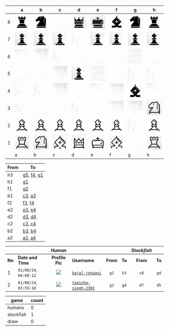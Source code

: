|   | a | b | c | d | e | f | g | h |
|---|---|---|---|---|---|---|---|---|
| 8 | ![piece](./pieces/style-2/rook-b.jpg) | ![piece](./pieces/style-2/knight-b.jpg) | ![piece](./pieces/style-2/bg-1.jpg) | ![piece](./pieces/style-2/queen-b.jpg) | ![piece](./pieces/style-2/king-b.jpg) | ![piece](./pieces/style-2/bishop-b.jpg) | ![piece](./pieces/style-2/knight-b.jpg) | ![piece](./pieces/style-2/rook-b.jpg) |
| 7 | ![piece](./pieces/style-2/pawn-b.jpg) | ![piece](./pieces/style-2/pawn-b.jpg) | ![piece](./pieces/style-2/pawn-b.jpg) | ![piece](./pieces/style-2/bg-2.jpg) | ![piece](./pieces/style-2/pawn-b.jpg) | ![piece](./pieces/style-2/pawn-b.jpg) | ![piece](./pieces/style-2/pawn-b.jpg) | ![piece](./pieces/style-2/pawn-b.jpg) |
| 6 | ![piece](./pieces/style-2/bg-3.jpg) | ![piece](./pieces/style-2/bg-5.jpg) | ![piece](./pieces/style-2/bg-2.jpg) | ![piece](./pieces/style-2/bg-1.jpg) | ![piece](./pieces/style-2/bg-1.jpg) | ![piece](./pieces/style-2/bg-1.jpg) | ![piece](./pieces/style-2/bg-4.jpg) | ![piece](./pieces/style-2/bg-1.jpg) |
| 5 | ![piece](./pieces/style-2/bg-1.jpg) | ![piece](./pieces/style-2/bg-1.jpg) | ![piece](./pieces/style-2/bg-5.jpg) | ![piece](./pieces/style-2/pawn-b.jpg) | ![piece](./pieces/style-2/bg-4.jpg) | ![piece](./pieces/style-2/bg-1.jpg) | ![piece](./pieces/style-2/bg-2.jpg) | ![piece](./pieces/style-2/bg-2.jpg) |
| 4 | ![piece](./pieces/style-2/bg-2.jpg) | ![piece](./pieces/style-2/bg-2.jpg) | ![piece](./pieces/style-2/bg-5.jpg) | ![piece](./pieces/style-2/bg-1.jpg) | ![piece](./pieces/style-2/bg-3.jpg) | ![piece](./pieces/style-2/bg-5.jpg) | ![piece](./pieces/style-2/bishop-b.jpg) | ![piece](./pieces/style-2/bg-3.jpg) |
| 3 | ![piece](./pieces/style-2/bg-2.jpg) | ![piece](./pieces/style-2/bg-1.jpg) | ![piece](./pieces/style-2/bg-1.jpg) | ![piece](./pieces/style-2/bg-2.jpg) | ![piece](./pieces/style-2/bg-1.jpg) | ![piece](./pieces/style-2/bg-5.jpg) | ![piece](./pieces/style-2/bg-5.jpg) | ![piece](./pieces/style-2/knight-w.jpg) |
| 2 | ![piece](./pieces/style-2/pawn-w.jpg) | ![piece](./pieces/style-2/pawn-w.jpg) | ![piece](./pieces/style-2/pawn-w.jpg) | ![piece](./pieces/style-2/pawn-w.jpg) | ![piece](./pieces/style-2/pawn-w.jpg) | ![piece](./pieces/style-2/pawn-w.jpg) | ![piece](./pieces/style-2/bg-2.jpg) | ![piece](./pieces/style-2/pawn-w.jpg) |
| 1 | ![piece](./pieces/style-2/rook-w.jpg) | ![piece](./pieces/style-2/knight-w.jpg) | ![piece](./pieces/style-2/bishop-w.jpg) | ![piece](./pieces/style-2/queen-w.jpg) | ![piece](./pieces/style-2/king-w.jpg) | ![piece](./pieces/style-2/bishop-w.jpg) | ![piece](./pieces/style-2/bg-1.jpg) | ![piece](./pieces/style-2/rook-w.jpg) |
|   | a | b | c | d | e | f | g | h |


| From |  To  |
|------|------|
|  h3  | [g5](https://github.com/tanishq-singh-2407/readme-chess/issues/new?title=chess_move_h3g5&labels=make+move&body=Just+push+%27Submit+new+issue%27.+You+don%27t+need+to+do+anything+else.), [f4](https://github.com/tanishq-singh-2407/readme-chess/issues/new?title=chess_move_h3f4&labels=make+move&body=Just+push+%27Submit+new+issue%27.+You+don%27t+need+to+do+anything+else.), [g1](https://github.com/tanishq-singh-2407/readme-chess/issues/new?title=chess_move_h3g1&labels=make+move&body=Just+push+%27Submit+new+issue%27.+You+don%27t+need+to+do+anything+else.) |
|  h1  | [g1](https://github.com/tanishq-singh-2407/readme-chess/issues/new?title=chess_move_h1g1&labels=make+move&body=Just+push+%27Submit+new+issue%27.+You+don%27t+need+to+do+anything+else.) |
|  f1  | [g2](https://github.com/tanishq-singh-2407/readme-chess/issues/new?title=chess_move_f1g2&labels=make+move&body=Just+push+%27Submit+new+issue%27.+You+don%27t+need+to+do+anything+else.) |
|  b1  | [c3](https://github.com/tanishq-singh-2407/readme-chess/issues/new?title=chess_move_b1c3&labels=make+move&body=Just+push+%27Submit+new+issue%27.+You+don%27t+need+to+do+anything+else.), [a3](https://github.com/tanishq-singh-2407/readme-chess/issues/new?title=chess_move_b1a3&labels=make+move&body=Just+push+%27Submit+new+issue%27.+You+don%27t+need+to+do+anything+else.) |
|  f2  | [f3](https://github.com/tanishq-singh-2407/readme-chess/issues/new?title=chess_move_f2f3&labels=make+move&body=Just+push+%27Submit+new+issue%27.+You+don%27t+need+to+do+anything+else.), [f4](https://github.com/tanishq-singh-2407/readme-chess/issues/new?title=chess_move_f2f4&labels=make+move&body=Just+push+%27Submit+new+issue%27.+You+don%27t+need+to+do+anything+else.) |
|  e2  | [e3](https://github.com/tanishq-singh-2407/readme-chess/issues/new?title=chess_move_e2e3&labels=make+move&body=Just+push+%27Submit+new+issue%27.+You+don%27t+need+to+do+anything+else.), [e4](https://github.com/tanishq-singh-2407/readme-chess/issues/new?title=chess_move_e2e4&labels=make+move&body=Just+push+%27Submit+new+issue%27.+You+don%27t+need+to+do+anything+else.) |
|  d2  | [d3](https://github.com/tanishq-singh-2407/readme-chess/issues/new?title=chess_move_d2d3&labels=make+move&body=Just+push+%27Submit+new+issue%27.+You+don%27t+need+to+do+anything+else.), [d4](https://github.com/tanishq-singh-2407/readme-chess/issues/new?title=chess_move_d2d4&labels=make+move&body=Just+push+%27Submit+new+issue%27.+You+don%27t+need+to+do+anything+else.) |
|  c2  | [c3](https://github.com/tanishq-singh-2407/readme-chess/issues/new?title=chess_move_c2c3&labels=make+move&body=Just+push+%27Submit+new+issue%27.+You+don%27t+need+to+do+anything+else.), [c4](https://github.com/tanishq-singh-2407/readme-chess/issues/new?title=chess_move_c2c4&labels=make+move&body=Just+push+%27Submit+new+issue%27.+You+don%27t+need+to+do+anything+else.) |
|  b2  | [b3](https://github.com/tanishq-singh-2407/readme-chess/issues/new?title=chess_move_b2b3&labels=make+move&body=Just+push+%27Submit+new+issue%27.+You+don%27t+need+to+do+anything+else.), [b4](https://github.com/tanishq-singh-2407/readme-chess/issues/new?title=chess_move_b2b4&labels=make+move&body=Just+push+%27Submit+new+issue%27.+You+don%27t+need+to+do+anything+else.) |
|  a2  | [a3](https://github.com/tanishq-singh-2407/readme-chess/issues/new?title=chess_move_a2a3&labels=make+move&body=Just+push+%27Submit+new+issue%27.+You+don%27t+need+to+do+anything+else.), [a4](https://github.com/tanishq-singh-2407/readme-chess/issues/new?title=chess_move_a2a4&labels=make+move&body=Just+push+%27Submit+new+issue%27.+You+don%27t+need+to+do+anything+else.) |


|||_Human_||||_Stockfish_||
|-|-|:-:|-|:-:|:-:|:-:|:-:|
|**No**|**Date and Time**|**Profile Pic**|**Username**|**From**|**To**|**From**|**To**|
|1|`01/08/24`, `04:08:12`|<img src="https://github.com/kajal-jotwani.png" height="50px" /> | [`kajal-jotwani`](https://github.com/kajal-jotwani)|`g1`|`h3`|`c8`|`g4`|
|2|`01/08/24`, `03:55:18`|<img src="https://github.com/tanishq-singh-2301.png" height="50px" /> | [`tanishq-singh-2301`](https://github.com/tanishq-singh-2301)|`g2`|`g4`|`d7`|`d5`|


| game | count |
|------|-------|
| humans | 0 |
| stockfish | 1 |
| draw | 0 |


